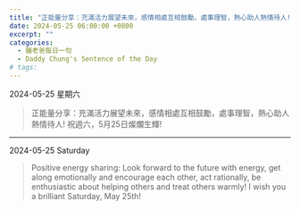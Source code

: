 ```yaml
---
title: "正能量分享：充滿活力展望未來，感情相處互相鼓勵，處事理智，熱心助人熱情待人! 祝週六，5月25日燦爛生輝! <br> Positive energy sharing: Look forward to the future with energy, get along emotionally and encourage each other, act rationally, be enthusiastic about helping others and treat others warmly! I wish you a brilliant Saturday, May 25th!"
date: 2024-05-25 06:00:00 +0800
excerpt: ""
categories:
  - 鍾老爸每日一句
  - Daddy Chung's Sentence of the Day
# tags:
---
```


2024-05-25 星期六

> 正能量分享：充滿活力展望未來，感情相處互相鼓勵，處事理智，熱心助人熱情待人! 祝週六，5月25日燦爛生輝!

---

2024-05-25 Saturday

> Positive energy sharing: Look forward to the future with energy, get along emotionally and encourage each other, act rationally, be enthusiastic about helping others and treat others warmly! I wish you a brilliant Saturday, May 25th!
